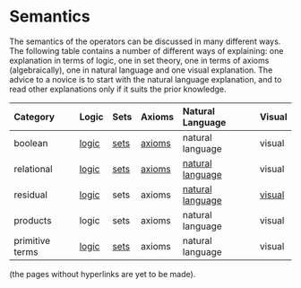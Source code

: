 # Semantics

The semantics of the operators can be discussed in many different ways.  The following table contains a number of different ways of explaining: one explanation in terms of logic, one in set theory, one in terms of axioms \(algebraically\), one in natural language and one visual explanation. The advice to a novice is to start with the natural language explanation, and to read other explanations only if it suits the prior knowledge.

| Category | Logic | Sets | Axioms | Natural Language | Visual |
| :--- | :--- | :--- | :--- | :--- | :--- |
| boolean | [logic](semantics-in-logic/boolean-operators.md) | [sets](semantics-in-sets/boolean-operators-sets.md) | [axioms](semantics-in-algebra/boolean-operators-in-algebra.md) | natural language | visual |
| relational | [logic](semantics-in-logic/relational-operators.md) | [sets](semantics-in-sets/relational-operators-in-set-theory.md) | [axioms](semantics-in-algebra/relational-operators-in-algebra.md) | [natural language](semantics-in-natural-language/relational-operators-in-natural-language.md) | visual |
| residual | [logic](semantics-in-logic/residual-operators.md) | sets | axioms | [natural language](semantics-in-natural-language/residual-operators.md) | [visual](semantics-visualized/semantics-visualized.md) |
| products | logic | sets | axioms | natural language | visual |
| primitive terms | [logic](semantics-in-logic/primitive-terms.md) | [sets](semantics-in-sets/primitive-terms-in-set-theory.md) | axioms | natural language | visual |

\(the pages without hyperlinks are yet to be made\).

